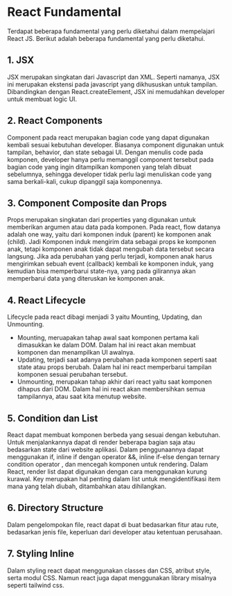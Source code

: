 # React Fundamental

Terdapat beberapa fundamental yang perlu diketahui dalam mempelajari React JS. Berikut adalah beberapa fundamental yang perlu diketahui.

## 1. JSX

JSX merupakan singkatan dari Javascript dan XML. Seperti namanya, JSX ini merupakan ekstensi pada javascript yang dikhususkan untuk tampilan. Dibandingkan dengan React.createElement, JSX ini memudahkan developer untuk membuat logic UI.

## 2. React Components

Component pada react merupakan bagian code yang dapat digunakan kembali sesuai kebutuhan developer. Biasanya component digunakan untuk tampilan, behavior, dan state sebagai UI. Dengan menulis code pada komponen, developer hanya perlu memanggil component tersebut pada bagian code yang ingin ditampilkan komponen yang telah dibuat sebelumnya, sehingga developer tidak perlu lagi menuliskan code yang sama berkali-kali, cukup dipanggil saja komponennya.

## 3. Component Composite dan Props

Props merupakan singkatan dari properties yang digunakan untuk memberikan argumen atau data pada komponen. Pada react, flow datanya adalah one way, yaitu dari komponen induk (parent) ke komponen anak (child). Jadi Komponen induk mengirim data sebagai props ke komponen anak, tetapi komponen anak tidak dapat mengubah data tersebut secara langsung. Jika ada perubahan yang perlu terjadi, komponen anak harus mengirimkan sebuah event (callback) kembali ke komponen induk, yang kemudian bisa memperbarui state-nya, yang pada gilirannya akan memperbarui data yang diteruskan ke komponen anak.

## 4. React Lifecycle

Lifecycle pada react dibagi menjadi 3 yaitu Mounting, Updating, dan Unmounting.

- Mounting, meruapakan tahap awal saat komponen pertama kali dimasukkan ke dalam DOM. Dalam hal ini react akan membuat komponen dan menampilkan UI awalnya.
- Updating, terjadi saat adanya perubahan pada komponen seperti saat state atau props berubah. Dalam hal ini react memperbarui tampilan komponen sesuai perubahan tersebut.
- Unmounting, merupakan tahap akhir dari react yaitu saat komponen dihapus dari DOM. Dalam hal ini react akan membersihkan semua tampilannya, atau saat kita menutup website.

## 5. Condition dan List

React dapat membuat komponen berbeda yang sesuai dengan kebutuhan. Untuk menjalankannya dapat di render beberapa bagian saja atau bedasarkan state dari website aplikasi. Dalam penggunaannya dapat menggunakan if, inline if dengan operator &&, inline if-else dengan ternary condition operator , dan mencegah komponen untuk rendering. Dalam React, render list dapat digunakan dengan cara menggunakan kurung kurawal. Key merupakan hal penting dalam list untuk mengidentifikasi item mana yang telah diubah, ditambahkan atau dihilangkan.

## 6. Directory Structure

Dalam pengelompokan file, react dapat di buat bedasarkan fitur atau rute, bedasarkan jenis file, keperluan dari developer atau ketentuan perusahaan.

## 7. Styling Inline

Dalam styling react dapat menggunakan classes dan CSS, atribut style, serta modul CSS. Namun react juga dapat menggunakan library misalnya seperti tailwind css.
